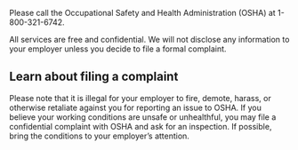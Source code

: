 ---
---

Please call the Occupational Safety and Health Administration (OSHA) at 1-800-321-6742.

All services are free and confidential. We will not disclose any information to your employer unless you decide to file a formal complaint.

## Learn about filing a complaint

Please note that it is illegal for your employer to fire, demote, harass, or otherwise retaliate against you for reporting an issue to OSHA. If you believe your working conditions are unsafe or unhealthful, you may file a confidential complaint with OSHA and ask for an inspection. If possible, bring the conditions to your employer’s attention.
